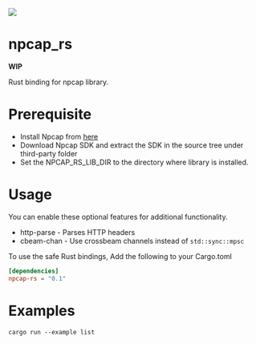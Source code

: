 ![](https://gitlab.subcom.tech/subcom/npcap-rs/badges/main/pipeline.svg)

# npcap_rs

__WIP__

Rust binding for npcap library. 

# Prerequisite

- Install Npcap from [here](https://npcap.com/#download)
- Download Npcap SDK and extract the SDK in the source tree under third-party folder
- Set the NPCAP_RS_LIB_DIR to the directory where library is installed.

# Usage

You can enable these optional features for additional functionality.
- http-parse - Parses HTTP headers
- cbeam-chan - Use crossbeam channels instead of `std::sync::mpsc`

To use the safe Rust bindings, Add the following to your Cargo.toml

```toml
[dependencies]
npcap-rs = "0.1"
```

# Examples

```
cargo run --example list
```
